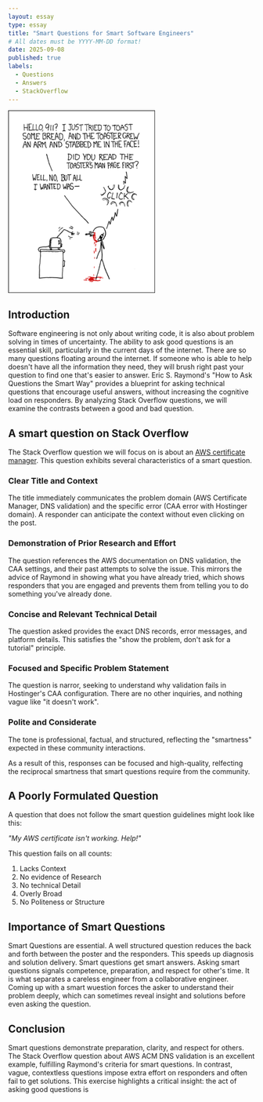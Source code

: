 ```yaml
---
layout: essay
type: essay
title: "Smart Questions for Smart Software Engineers"
# All dates must be YYYY-MM-DD format!
date: 2025-09-08
published: true
labels:
  - Questions
  - Answers
  - StackOverflow
---
```


<img width="300px" class="rounded float-start pe-4" src="../img/smart-questions/rtfm.png">

## Introduction

Software engineering is not only about writing code, it is also about problem solving in times of uncertainty. The ability to ask good questions is an essential skill, particularly in the current days of the internet. There are so many questions floating around the internet. If someone who is able to help doesn't have all the information they need, they will brush right past your question to find one that's easier to answer. Eric S. Raymond's "How to Ask Questions the Smart Way" provides a blueprint for asking technical questions that encourage useful answers, without increasing the cognitive load on responders. By analyzing Stack Overflow questions, we will examine the contrasts between a good and bad question.

## A smart question on Stack Overflow

The Stack Overflow question we will focus on is about an [AWS certificate manager](http://www.catb.org/esr/faqs/smart-questions.html). This question exhibits several characteristics of a smart question.

### Clear Title and Context

The title immediately communicates the problem domain (AWS Certificate Manager, DNS validation) and the specific error (CAA error with Hostinger domain). A responder can anticipate the context without even clicking on the post.

### Demonstration of Prior Research and Effort

The question references the AWS documentation on DNS validation, the CAA settings, and their past attempts to solve the issue. This mirrors the advice of Raymond in showing what you have already tried, which shows responders that you are engaged and prevents them from telling you to do something you've already done.

### Concise and Relevant Technical Detail

The question asked provides the exact DNS records, error messages, and platform details. This satisfies the "show the problem, don't ask for a tutorial" principle. 

### Focused and Specific Problem Statement

The question is narror, seeking to understand why validation fails in Hostinger's CAA configuration. There are no other inquiries, and nothing vague like "it doesn't work".

### Polite and Considerate

The tone is professional, factual, and structured, reflecting the "smartness" expected in these community interactions.

As a result of this, responses can be focused and high-quality, relfecting the reciprocal smartness that smart questions require from the community.

## A Poorly Formulated Question

A question that does not follow the smart question guidelines might look like this:

*"My AWS certificate isn't working. Help!"*

This question fails on all counts:
1. Lacks Context
2. No evidence of Research
3. No technical Detail
4. Overly Broad
5. No Politeness or Structure

## Importance of Smart Questions

Smart Questions are essential. 
A well structured question reduces the back and forth between the poster and the responders. This speeds up diagnosis and solution delivery. 
Smart questions get smart answers. 
Asking smart questions signals competence, preparation, and respect for other's time. It is what separates a careless engineer from a collaborative engineer. 
Coming up with a smart wuestion forces the asker to understand their problem deeply, which can sometimes reveal insight and solutions before even asking the question.

## Conclusion

Smart questions demonstrate preparation, clarity, and respect for others. The Stack Overflow question about AWS ACM DNS validation is an excellent example, fulfilling Raymond's criteria for smart questions. In contrast, vague, contextless questions impose extra effort on responders and often fail to get solutions. This exercise highlights a critical insight: the act of asking good questions is 
